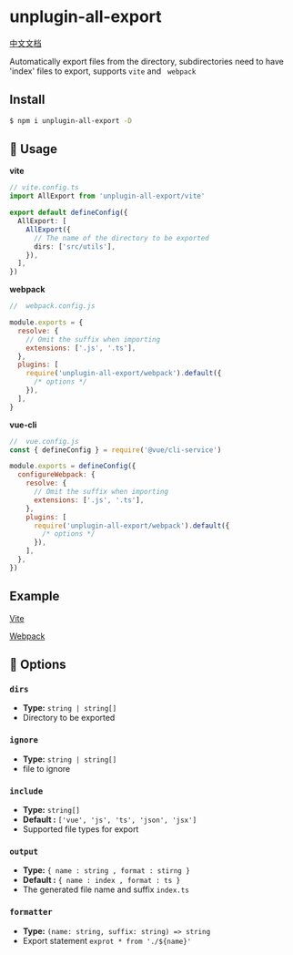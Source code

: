 # unplugin-all-export

[中文文档](/README-zh.md)

Automatically export files from the directory, subdirectories need to have 'index' files to export, supports `vite` and ` webpack`

## Install

```bash
$ npm i unplugin-all-export -D
```

## 🚀 Usage

**vite**

```ts
// vite.config.ts
import AllExport from 'unplugin-all-export/vite'

export default defineConfig({
  AllExport: [
    AllExport({
      // The name of the directory to be exported
      dirs: ['src/utils'],
    }),
  ],
})
```

**webpack**

```js
//  webpack.config.js

module.exports = {
  resolve: {
    // Omit the suffix when importing
    extensions: ['.js', '.ts'],
  },
  plugins: [
    require('unplugin-all-export/webpack').default({
      /* options */
    }),
  ],
}
```

**vue-cli**

```js
//  vue.config.js
const { defineConfig } = require('@vue/cli-service')

module.exports = defineConfig({
  configureWebpack: {
    resolve: {
      // Omit the suffix when importing
      extensions: ['.js', '.ts'],
    },
    plugins: [
      require('unplugin-all-export/webpack').default({
        /* options */
      }),
    ],
  },
})
```

## Example

[Vite](/playground/vite)

[Webpack](/playground/webpack)

## 🔧 Options

### `dirs`

- **Type:** `string | string[]`
- Directory to be exported

### `ignore`

- **Type:** `string | string[]`
- file to ignore

### `include`

- **Type:** `string[]`
- **Default :** `['vue', 'js', 'ts', 'json', 'jsx']`
- Supported file types for export

### `output`

- **Type:** `{ name : string , format : stirng }`
- **Default :** `{ name : index , format : ts }`
- The generated file name and suffix `index.ts`

### `formatter`

- **Type:** `(name: string, suffix: string) => string`
- Export statement `exprot * from './${name}'`
